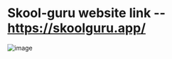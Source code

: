 # Skool-guru website link --https://skoolguru.app/



![image](https://user-images.githubusercontent.com/94365135/194216878-5ba4182a-3cd1-40ac-9eda-d2a9f46b4692.png)


